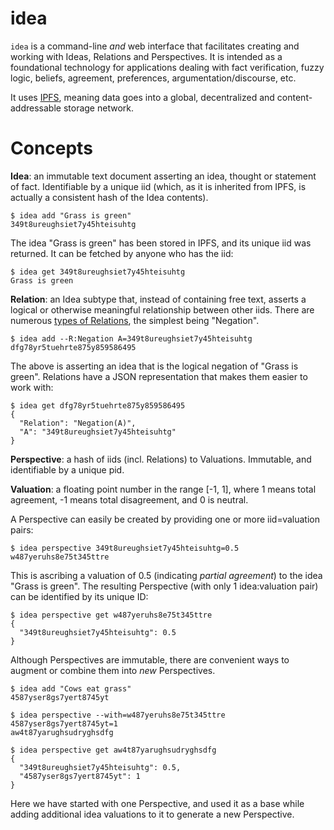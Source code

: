 # idea

`idea` is a command-line _and_ web interface that facilitates creating and
working with Ideas, Relations and Perspectives.  It is intended as a
foundational technology for applications dealing with fact verification, fuzzy
logic, beliefs, agreement, preferences, argumentation/discourse, etc.

It uses [IPFS](https://ipfs.io), meaning data goes into a global, decentralized
and content-addressable storage network.

# Concepts

**Idea**: an immutable text document asserting an idea, thought or statement of
fact.  Identifiable by a unique iid (which, as it is inherited from IPFS, is
actually a consistent hash of the Idea contents).

```
$ idea add "Grass is green"
349t8ureughsiet7y45hteisuhtg
```

The idea "Grass is green" has been stored in IPFS, and its unique iid was
returned.  It can be fetched by anyone who has the iid:

```
$ idea get 349t8ureughsiet7y45hteisuhtg
Grass is green
```

**Relation**: an Idea subtype that, instead of containing free text, asserts a
logical or otherwise meaningful relationship between other iids.  There are
numerous [types of Relations](./doc/RELATIONS.md), the simplest being "Negation".

```
$ idea add --R:Negation A=349t8ureughsiet7y45hteisuhtg
dfg78yr5tuehrte875y859586495
```

The above is asserting an idea that is the logical negation of "Grass is green".
Relations have a JSON representation that makes them easier to work with:

```
$ idea get dfg78yr5tuehrte875y859586495
{
  "Relation": "Negation(A)",
  "A": "349t8ureughsiet7y45hteisuhtg"
}
```

**Perspective**: a hash of iids (incl. Relations) to Valuations.  Immutable, and
identifiable by a unique pid.

**Valuation**: a floating point number in the range [-1, 1], where 1 means
total agreement, -1 means total disagreement, and 0 is neutral.

A Perspective can easily be created by providing one or more iid=valuation pairs:

```
$ idea perspective 349t8ureughsiet7y45hteisuhtg=0.5
w487yeruhs8e75t345ttre
```

This is ascribing a valuation of 0.5 (indicating _partial agreement_) to the
idea "Grass is green".  The resulting Perspective (with only 1 idea:valuation
pair) can be identified by its unique ID:

```
$ idea perspective get w487yeruhs8e75t345ttre
{
  "349t8ureughsiet7y45hteisuhtg": 0.5
}
```

Although Perspectives are immutable, there are convenient ways to augment or
combine them into _new_ Perspectives.

```
$ idea add "Cows eat grass"
4587yser8gs7yert8745yt

$ idea perspective --with=w487yeruhs8e75t345ttre 4587yser8gs7yert8745yt=1
aw4t87yarughsudryghsdfg

$ idea perspective get aw4t87yarughsudryghsdfg
{
  "349t8ureughsiet7y45hteisuhtg": 0.5,
  "4587yser8gs7yert8745yt": 1
}
```

Here we have started with one Perspective, and used it as a base while adding
additional idea valuations to it to generate a new Perspective.
